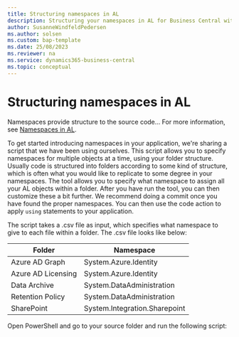 ```yaml
---
title: Structuring namespaces in AL
description: Structuring your namespaces in AL for Business Central with script code example.
author: SusanneWindfeldPedersen
ms.author: solsen
ms.custom: bap-template
ms.date: 25/08/2023
ms.reviewer: na
ms.service: dynamics365-business-central
ms.topic: conceptual
---
```


# Structuring namespaces in AL

Namespaces provide structure to the source code... For more information, see [Namespaces in AL](devenv-namespaces.md).

To get started introducing namespaces in your application, we're sharing a script that we have been using ourselves. This script allows you to specify namespaces for multiple objects at a time, using your folder structure. Usually code is structured into folders according to some kind of structure, which is often what you would like to replicate to some degree in your namespaces. The tool allows you to specify what namespace to assign all your AL objects within a folder. After you have run the tool, you can then customize these a bit further. We recommend doing a commit once you have found the proper namespaces. You can then use the code action to apply `using` statements to your application.

The script takes a .csv file as input, which specifies what namespace to give to each file within a folder. The .csv file looks like below:

| Folder             | Namespace |
|--------------------|-----------|
| Azure AD Graph     | System.Azure.Identity|
| Azure AD Licensing | System.Azure.Identity |
| Data Archive       | System.DataAdministration |
| Retention Policy   | System.DataAdministration |
| SharePoint         | System.Integration.Sharepoint |

Open PowerShell and go to your source folder and run the following script:

<script>

 

You are now ready to open VS Code and use the AL Code actions to apply all the missing using statements.

## See also